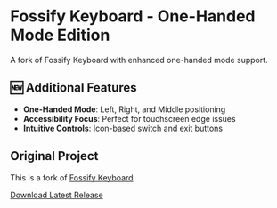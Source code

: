 # Fossify Keyboard - One-Handed Mode Edition

A fork of Fossify Keyboard with enhanced one-handed mode support.

## 🆕 Additional Features
- **One-Handed Mode**: Left, Right, and Middle positioning
- **Accessibility Focus**: Perfect for touchscreen edge issues
- **Intuitive Controls**: Icon-based switch and exit buttons

## Original Project
This is a fork of [Fossify Keyboard](https://github.com/FossifyOrg/Keyboard)

[Download Latest Release](https://github.com/mucahit-sahin/Keyboard/releases)
